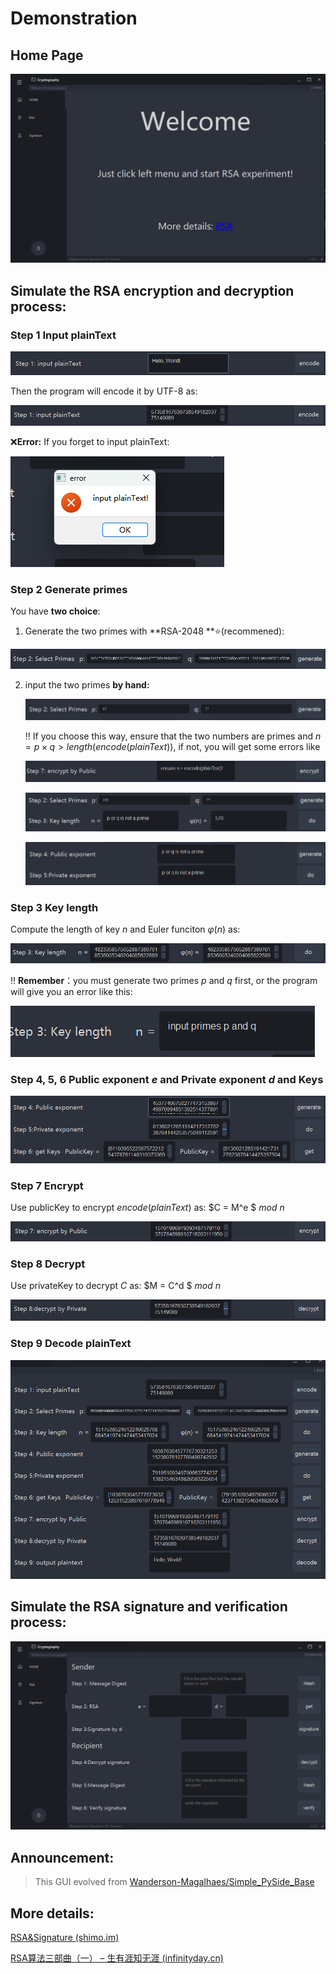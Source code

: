 # Demonstration

## Home Page

![image-20221129105842939](README/image-20221129105842939.png)

## Simulate the RSA encryption and decryption process:

### Step 1	 Input plainText

![image-20221130174916924](README/image-20221130174916924.png)

Then the program will encode it by UTF-8 as:

![image-20221130174900263](README/image-20221130174900263.png)

:x:**Error:** If you forget to input plainText:

![image-20221130174951317](README/image-20221130174951317.png)

### Step 2	Generate primes

You have **two choice**:

1. Generate the two primes with **RSA-2048 **:star:(recommened):

![image-20221130175043997](README/image-20221130175043997.png)

2. input the two primes **by hand:**

   ![image-20221130180156546](README/image-20221130180156546.png)

   :bangbang: If you choose this way, ensure that the two numbers are primes and $n = p \times q > length(encode(plainText))$, if not, you will get some errors like

   ![image-20221130180404284](README/image-20221130180404284.png)

   ![image-20221130180423220](README/image-20221130180423220.png)

   ![image-20221130180431747](README/image-20221130180431747.png)

### Step 3	Key length

Compute the length of key $n$ and Euler funciton $\varphi(n)$ as: 

![image-20221130175729794](README/image-20221130175729794.png)

:bangbang: **Remember**：you must generate two primes $p$ and $q$ first, or the program will give you an error like this:

![image-20221130175847221](README/image-20221130175847221.png)

### Step 4,  5, 6	Public exponent $e$ and Private exponent $d$ and Keys

![image-20221130180922075](README/image-20221130180922075.png)

### Step 7	Encrypt 

Use publicKey to encrypt $encode(plainText)$ as: $C = M^e $ $mod$ $n$

![image-20221130181432297](README/image-20221130181432297.png)

### Step 8	Decrypt

Use privateKey to decrypt  $C$  as: $M = C^d $ $mod$ $n$

![image-20221130181442594](README/image-20221130181442594.png)

### Step 9	Decode plainText

![image-20221130181409404](README/image-20221130181409404.png)



## Simulate the RSA signature and verification process:

![image-20221129105904851](README/image-20221129105904851.png)



## **Announcement:**

> This GUI evolved from [Wanderson-Magalhaes/Simple_PySide_Base](https://github.com/Wanderson-Magalhaes/Simple_PySide_Base)

## More details:

[RSA&Signature (shimo.im)](https://shimo.im/docs/rp3OVdRdRyF0abAm)

[RSA算法三部曲（一） – 生有涯知无涯 (infinityday.cn)](https://www.infinityday.cn/index.php/2022/11/28/rsa算法三部曲（一）/)

